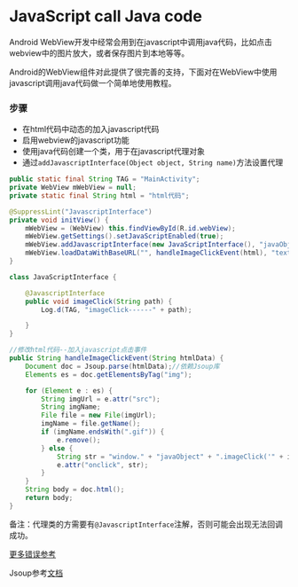 # JavaScript call Java code
Android WebView开发中经常会用到在javascript中调用java代码，比如点击webview中的图片放大，或者保存图片到本地等等。

Android的WebView组件对此提供了很完善的支持，下面对在WebView中使用javascript调用java代码做一个简单地使用教程。

### 步骤
- 在html代码中动态的加入javascript代码
- 启用webview的javascript功能
- 使用java代码创建一个类，用于在javascript代理对象
- 通过`addJavascriptInterface(Object object, String name)`方法设置代理

``` java
public static final String TAG = "MainActivity";
private WebView mWebView = null;
private static final String html = "html代码";

@SuppressLint("JavascriptInterface")
private void initView() {
    mWebView = (WebView) this.findViewById(R.id.webView);
    mWebView.getSettings().setJavaScriptEnabled(true);
    mWebView.addJavascriptInterface(new JavaScriptInterface(), "javaObject");
    mWebView.loadDataWithBaseURL("", handleImageClickEvent(html), "text/html", "UTF-8", "");
}

class JavaScriptInterface {

    @JavascriptInterface
    public void imageClick(String path) {
        Log.d(TAG, "imageClick------" + path);

    }
}

//修改html代码--加入javascript点击事件
public String handleImageClickEvent(String htmlData) {
    Document doc = Jsoup.parse(htmlData);//依赖Jsoup库
    Elements es = doc.getElementsByTag("img");

    for (Element e : es) {
        String imgUrl = e.attr("src");
        String imgName;
        File file = new File(imgUrl);
        imgName = file.getName();
        if (imgName.endsWith(".gif")) {
            e.remove();
        } else {
            String str = "window." + "javaObject" + ".imageClick('" + imgUrl + "')";
            e.attr("onclick", str);
        }
    }
    String body = doc.html();
    return body;
}

```
备注：代理类的方需要有`@JavascriptInterface`注解，否则可能会出现无法回调成功。

[更多错误参考](http://droidyue.com/blog/2014/09/20/interaction-between-java-and-javascript-in-android/)

Jsoup参考[文档](https://www.ibm.com/developerworks/cn/java/j-lo-jsouphtml/)
